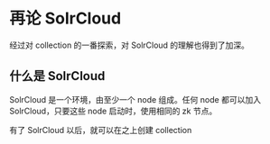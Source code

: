 # 再论 SolrCloud

经过对 collection 的一番探索，对 SolrCloud 的理解也得到了加深。

## 什么是 SolrCloud

SolrCloud 是一个环境，由至少一个 node 组成。任何 node 都可以加入 SolrCloud，只要这些 node 启动时，使用相同的 zk 节点。

有了 SolrCloud 以后，就可以在之上创建 collection